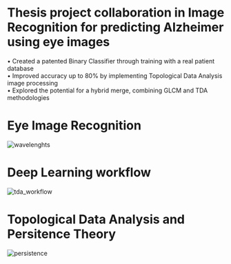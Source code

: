 # Thesis project collaboration in Image Recognition for predicting Alzheimer using eye images
• Created a patented Binary Classifier through training with a real patient database <br />
• Improved accuracy up to 80% by implementing Topological Data Analysis image processing <br />
• Explored the potential for a hybrid merge, combining GLCM and TDA methodologies <br />

# Eye Image Recognition
![wavelenghts](https://github.com/JonPilarte/TDA_Deep-Learning/assets/98784746/fca6df3c-0eae-426d-87f6-ea9dfcd8376c)

# Deep Learning workflow
![tda_workflow](https://github.com/JonPilarte/TDA_Deep-Learning/assets/98784746/3af7a57e-03cd-4f65-a781-69fd57ebba27)

# Topological Data Analysis and Persitence Theory
![persistence](https://github.com/JonPilarte/TDA_Deep-Learning/assets/98784746/4cf6e771-692e-4672-bd83-9f611cc111ba)




